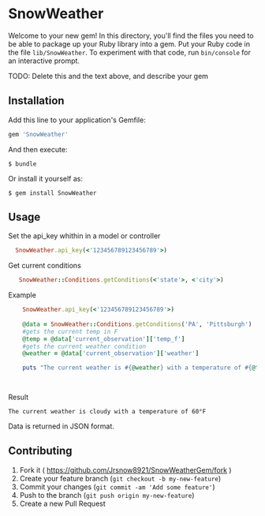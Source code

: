 # SnowWeather

Welcome to your new gem! In this directory, you'll find the files you need to be able to package up your Ruby library into a gem. Put your Ruby code in the file `lib/SnowWeather`. To experiment with that code, run `bin/console` for an interactive prompt.

TODO: Delete this and the text above, and describe your gem

## Installation

Add this line to your application's Gemfile:

```ruby
gem 'SnowWeather'
```

And then execute:

    $ bundle

Or install it yourself as:

    $ gem install SnowWeather

## Usage


Set the api_key whithin in a model or controller 

```ruby 
  SnowWeather.api_key(<'123456789123456789'>)
```


Get current conditions 


```ruby 
   SnowWeather::Conditions.getConditions(<'state'>, <'city'>)
```

Example 

```ruby 
    SnowWeather.api_key(<'123456789123456789'>)
    
    @data = SnowWeather::Conditions.getConditions('PA', 'Pittsburgh')
    #gets the current temp in F
    @temp = @data['current_observation']['temp_f']
    #gets the current weather condition 
    @weather = @data['current_observation']['weather']

    puts "The current weather is #{@weather} with a temperature of #{@temp}°F"

 
```
Result 

    The current weather is cloudy with a temperature of 60°F


Data is returned in JSON format.


## Contributing

1. Fork it ( https://github.com/Jrsnow8921/SnowWeatherGem/fork )
2. Create your feature branch (`git checkout -b my-new-feature`)
3. Commit your changes (`git commit -am 'Add some feature'`)
4. Push to the branch (`git push origin my-new-feature`)
5. Create a new Pull Request
